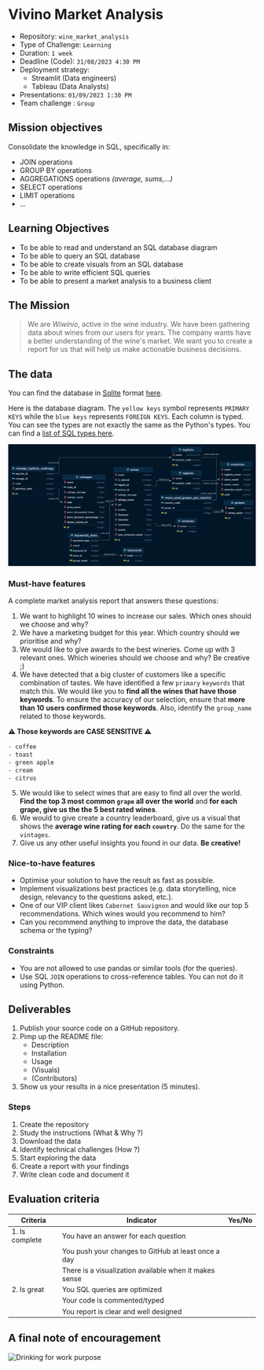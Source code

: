 # Vivino Market Analysis

- Repository: `wine_market_analysis`
- Type of Challenge: `Learning`
- Duration: `1 week`
- Deadline (Code): `31/08/2023 4:30 PM`
- Deployment strategy:
  - Streamlit (Data engineers)
  - Tableau (Data Analysts)
- Presentations: `01/09/2023 1:30 PM`
- Team challenge : `Group`


## Mission objectives

Consolidate the knowledge in SQL, specifically in:

- JOIN operations
- GROUP BY operations
- AGGREGATIONS operations *(average, sums,...)*
- SELECT operations
- LIMIT operations
- ...

## Learning Objectives

- To be able to read and understand an SQL database diagram
- To be able to query an SQL database 
- To be able to create visuals from an SQL database
- To be able to write efficient SQL queries
- To be able to present a market analysis to a business client


## The Mission

> We are _Wiwinio_, active in the wine industry. We have been gathering data about wines from our users for years. The company wants have a better understanding of the wine's market. We want you to create a report for us that will help us make actionable business decisions.  


## The data

You can find the database in [Sqlite](https://www.sqlite.org/index.html) format [here](https://drive.google.com/file/d/122rj3-c0mpFPL04IXeXjSp2_H66-33RS/view?usp=sharing).

Here is the database diagram. The `yellow keys` symbol represents `PRIMARY KEYS` while the `blue keys` represents `FOREIGN KEYS`. Each column is typed. You can see the types are not exactly the same as the Python's types. You can find a [list of SQL types here](https://www.w3schools.com/sql/sql_datatypes.asp).


![DB diagram](./assets/vivino_db_diagram_horizontal.png)


### Must-have features

A complete market analysis report that answers these questions:

1. We want to highlight 10 wines to increase our sales. Which ones should we choose and why?
2. We have a marketing budget for this year. Which country should we prioritise and why?
3. We would like to give awards to the best wineries. Come up with 3 relevant ones. Which wineries should we choose and why? Be creative ;)
4. We have detected that a big cluster of customers like a specific combination of tastes. We have identified a few `primary` `keywords` that match this. We would like you to **find all the wines that have those keywords**. To ensure the accuracy of our selection, ensure that **more than 10 users confirmed those keywords**. Also, identify the `group_name` related to those keywords.

**⚠️ Those keywords are CASE SENSITIVE ⚠️**

	- coffee
	- toast
	- green apple
	- cream
	- citrus

5. We would like to select wines that are easy to find all over the world. **Find the top 3 most common `grape` all over the world** and **for each grape, give us the the 5 best rated wines**.
6. We would to give create a country leaderboard, give us a visual that shows the **average wine rating for each `country`**. Do the same for the `vintages`.
7. Give us any other useful insights you found in our data. **Be creative!**


### Nice-to-have features

- Optimise your solution to have the result as fast as possible.
- Implement visualizations best practices (e.g. data storytelling, nice design, relevancy to the questions asked, etc.). 
- One of our VIP client likes `Cabernet Sauvignon` and would like our top 5 recommendations. Which wines would you recommend to him?
- Can you recommend anything to improve the data, the database schema or the typing?


### Constraints

- You are not allowed to use pandas or similar tools (for the queries).
- Use SQL `JOIN` operations to cross-reference tables. You can not do it using Python.


## Deliverables

1. Publish your source code on a GitHub repository.
2. Pimp up the README file:
   - Description
   - Installation
   - Usage
   - (Visuals)
   - (Contributors)
3. Show us your results in a nice presentation (5 minutes).

### Steps

1. Create the repository
2. Study the instructions (What & Why ?)
3. Download the data
4. Identify technical challenges (How ?)
5. Start exploring the data
6. Create a report with your findings
7. Write clean code and document it

## Evaluation criteria

| Criteria       | Indicator                                              | Yes/No |
| -------------- | ------------------------------------------------------ | ------ |
| 1. Is complete | You have an answer for each question                   |        |
|                | You push your changes to GitHub at least once a day    |        |
|                | There is a visualization available when it makes sense |        |
| 2. Is great    | You SQL queries are optimized                          |        |
|                | Your code is commented/typed                           |        |
|                | You report is clear and well designed                  |        |

## A final note of encouragement

![Drinking for work purpose](./assets/wine.gif)
